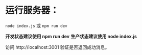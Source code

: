 # 运行服务器：

`node index.js` 或 `npm run dev`

**开发状态建议使用 npm run dev**
**生产状态建议使用 node index.js**

访问 http://localhost:3001 验证是否返回成功消息。
